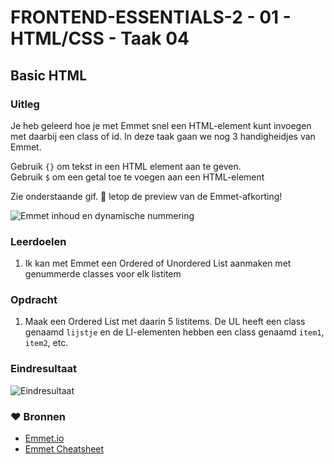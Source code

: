 # FRONTEND-ESSENTIALS-2 - 01 - HTML/CSS - Taak 04

## Basic HTML 

### Uitleg

Je heb geleerd hoe je met Emmet snel een HTML-element kunt invoegen met daarbij een class of id. In deze taak gaan we nog 3 handigheidjes van Emmet.

Gebruik `{}` om tekst in een HTML element aan te geven.  
Gebruik `$` om een getal toe te voegen aan een HTML-element

Zie onderstaande gif. :rocket: letop de preview van de Emmet-afkorting!

![Emmet inhoud en dynamische nummering](img/emmet-inhoud-nummers.gif)

### Leerdoelen

1. Ik kan met Emmet een Ordered of Unordered List aanmaken met genummerde classes voor elk listitem

### Opdracht

1. Maak een Ordered List met daarin 5 listitems. De UL heeft een class genaamd `lijstje` en de LI-elementen hebben een class genaamd `item1`, `item2`, etc. 

### Eindresultaat

![Eindresultaat](img/eindres-list.jpg)

### :heart: Bronnen

* [Emmet.io](https://www.emmet.io/)  
* [Emmet Cheatsheet](https://docs.emmet.io/cheat-sheet/)